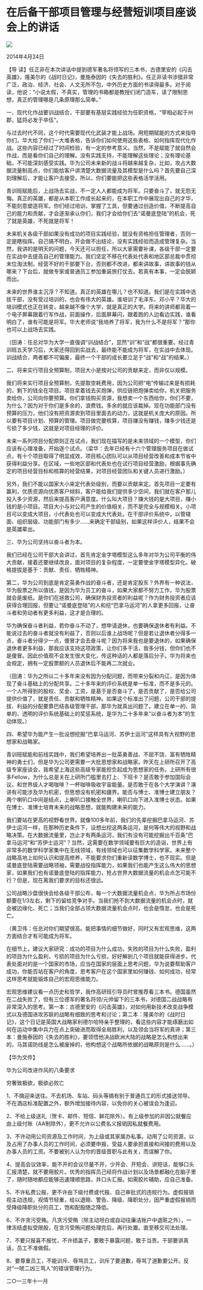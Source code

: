 # 在后备干部项目管理与经营短训项目座谈会上的讲话
<img class="pv" src="https://api.visitor.plantree.me/visitor-badge/pv?namespace=plantree.me&key=renzhengfei-speeches/在后备干部项目管理与经营短训项目座谈会上的讲话.md">



2014年4月24日



【导  读】任正非在本次讲话中提到德军著名将领写的三本书，古德里安的《闪击英雄》，隆美尔的《战时日记》，曼施泰因的《失去的胜利》。任正非读书涉猎非常广泛，政治、经济、社会、人文无所不包，中外历史方面的书读得最多。对于阅读，他说：“小说太假，不真实，管理的书箱都是教授们闭门造车，读了限制思想，真正的管理哪是几条原理那么简单。”





一、现代化作战要训战结合，干部要有基层实践经验为任职资格，“宰相必起于州郡，猛将必发于卒伍”。

与过去时代不同，这个时代需要现代化武装才能上战场。用短期赋能的方式来指导你们，华大给了你们一大堆表格，告诉你们如何使用这些表格、如何指挥现代化作战。这些内容已经过了时间检验，有一定的参考意义。当然，不是赋能了就自然会作战，而是看你们自己的理解。没有实践支持，不能理解这些理论；没有理论基础，不可能深刻感受实践。华为公司未来新的战斗将越来越复杂，比如，攻占大数据流量制高点，你们能给客户讲清楚大数据流量及其模型是什么吗？首先要自己深刻理解后，才能让客户去接受。所以，你们要能把这些表格活学活用。

青训班赋能后，上战场去实战，不一定人人都能成为将军。只要奋斗了，就无怨无悔。真正的英雄，都是从本职工作成长起来的，在本职工作中展现出自己的才华，不能刻意塑造将军。你们经过培训，掌握了工具，但要通过创造价值，不断提高自己的能力和贡献，才会逐渐承认你们，我们才会给你们去“诺曼底登陆”的机会，死了就是英雄，不死就是将军！

未来机关各级干部如果没有成功的项目实践经验，就没有资格担任管理者，否则一定是瞎指挥。自己搞不明白，开会做不出结论，没有实践经验而造成管理复杂。当然，我讲的是明天的问题，今天还可以担任，所以大家需要补课，各级干部一定要在实战中去提高自己的管理能力。我们坚定不移在代表处代表和地区部总裁中贯彻末位淘汰制，经营不好的干部要下台，否则都不改进，都来讲故事，讲故事的钱从哪来？下台后，就做专家或普通员工参加重装旅打仗去。若真有本事，一定会脱颖而出。

未来的世界谁主沉浮？不知道。真正的英雄在哪儿？也不知道。我们是在实践中选拔干部，没有受过培训的，也会有伟大的英雄。谁培训了毛泽东、邓小平？华大的培训模式也正在转变，越来越不像个大学，就是真正的大学。将来的讲师都背着一个电子屏幕跟着行军作战，前面操作，后面屏幕闪，跟着跑的人边看边实践，谁看明白了，谁有可能是将军。华大老师说“我培养了将军，我为什么不是将军？”那你也可以上战场去实践。

（田涛：任总对华为大学一直强调“训战结合”，显然“训”和“战”都很重要。经过青训班五天学习后，大家还得回到实战去，最终能不能成为将军，在实战中去体现。训战结合，两者都不可偏废，最终一个干部的成长要立足于“战”和“战”的结果。）

二、将来实行项目全预算制，项目大小是按对公司的贡献来定，而非仅以规模。

我们将来实行项目全预算制，先提取空耗费用，因为公司把“电”传输过来是有损耗的，剩下的钱全在项目。项目拿着钱去买炮弹，供应链把炮弹卖给你，机关把服务卖给你，公司向你要预算。你们拿钱购买资源，我想卖一个东西给你，你们不要，为什么？因为对于你们是多余的，浪费钱。多余的就应该裁掉。现在功能部门没有预算的压力，他们没有把资源卖到项目里面去的动力，这就是机关庞大的原因。所以要有项目计划、预算的管理。项目做完要核算，项目赚没有赚钱，赚多少钱还是亏损了多少钱，这就是对项目经理的评价。

未来一系列项目分配原则正在试点，我们现在描写的是未来领域的一个模型，你们应该有心理准备，开始逐个试点。（梁华：去年已经有十六个管理服务项目在做试点，有十个项目取得了明显成效，项目核心团队可以从项目经营改善和成本节省中获得利益分享。在区域，一些地区部和代表处也在试行项目经营激励，根据事先确定的项目经营目标和核算的经营结果，对项目经营团队和关键人员进行激励。）

另外，我们不能以国家大小来定代表处级别，而要以贡献来定。首先项目一定要有赢利，优质资源向优质客户倾斜，客户能给我们提供多少空间，我们就在客户那儿投入多少资源，然后来提高客户满意度。什么叫大项目？赚大钱的是大项目，赚小钱的是小项目。项目大小与对公司产生的价值相关，而不是完全与规模相关。小项目可以变成大项目，小代表处也可以变成大代表处。在干部评价系统中，以管辖面、组织层级、功能部门有多少……来确定干部级别，如果这样评价人，结果不会是英雄辈出。

三、华为公司坚持以奋斗者为本。

我们已经在公司干部大会讲过，首先肯定金字塔模型这么多年对华为公司平衡的伟大贡献，接着还要继续改良，面对项目的复杂程度，一定要使金字塔模型异化。破格提拔是基于：贡献、责任、牺牲精神。

第二，华为公司到底是肯定英勇作战的奋斗者，还是肯定股东？外界有一种说法，华为股票之所以值钱，是因为华为员工的奋斗，如果大家都不努力工作，华为股票就会是废纸。是你们在拯救公司，确保财务投资者的利益呢？作为财务投资者应该获得合理回报，但要让“诺曼底登陆”的人和挖“巴拿马运河”的人拿更多回报，让奋斗者和劳动者有更多利益，这才是合理的。

华为确保奋斗者利益，若你奋斗不动了，想申请退休，也要确保退休者有利益。不能说过去的奋斗者就没有利益了，否则以后谁上战场呢？但是若让退休者分得多一点，奋斗者分得少一点，傻冒才会去奋斗呢？因为将来我也是要退休的，如果确保退休者更多利益，那我应该支持这项政策，让你们多干活，我多分钱，但你们也不是傻冒。因此价值观不会发生很大变化，传这种话的人都是落后分子。华为将来也会规定，拥有一定股票额的人员退休后不能再二次就业。

（田涛：华为之所以二十多年来没有因为分配问题，而带来分裂和内讧，是因为体现了奋斗基础上的分配共享。二十多年来的评价系统是单一标准，而不是多元的。一个人所得到的股权、奖金、工资，是基于是否奋斗了，是否贡献了，是否给公司提供价值了，就是责任、贡献和牺牲精神。如果这个标准出了问题，公司干部的提拔、利益的分配要靠巴结各级管理干部，那华为就真出问题了。建立在单一的、简单的、透明的评价系统基础上的奖惩系统，是华为二十多年来“以奋斗者为本”的生动体现。）

四、希望华为能产生一批设想挖掘“巴拿马运河、苏伊士运河”这样具有大视野的思想家和战略家。

青训班赋能和前线实践中，我们希望培养出一批英勇善战、不屈不饶、富有牺牲精神的勇士们，但是华为公司更需要一大批思想家和战略家。昨天在上研所召开了高级专家座谈会，我希望上海这些高级专家能担负起成为思想家的任务。上研所有很多Fellow，为什么总是关在上研所门槛里去打上、下班卡？是否敢于参加国际会议，和世界级人才喝咖啡？一杯咖啡吸收宇宙能量。是否敢于在各个大学演讲？演讲有可能涉及华为机密，但思想没有机密和疆界。能否与博士、准博士建立朋友？两个喇叭口中间是结点，上喇叭口接触全世界，喇叭口向下进入准博士状态。如果在博士、准博士培育未来的战略思想，就能构建未来的能力。

我们要站在更高的视野看世界。就像100多年前，我们的先辈挖掘巴拿马运河、苏伊士运河一样，在那种历史条件下，设想出挖这两条运河，是何等伟大的视野和战略决策。在大数据流量里，岂止才有两条运河，我们有没有可能挖掘出千百条“巴拿马运河”和“苏伊士运河”？当然，这需要在数学领域要有巨大的造诣，世界上有非常多的数学科学家集中在无线领域，有线领域也可以征集数学科学家。未来整个战略高地上如何认识和提高修养，不能要求你们重新读数学博士，也不现实。但是诺曼底登陆需要战略领袖，需要战役指挥能力，如果我们也能产生这么伟大的思想家，如果我们也有诺曼底登陆的指挥能力，抢占世界大数据流量的机会点怎可能不行？但是，现在离我们要求的目标还很远。

公司战略沙盘很快会给各级干部公布，每一个大数据流量机会点，华为所占市场份额要在1/3左右，剩下的留给竞争对手。当我们抢不到大数据流量的机会点时，就会被边缘化、死亡；当我们全部占领大数据流量机会点时，也会是惰怠，也会是死亡。

（黄卫伟：任总对你们期望很高。能把事情的细节做好，同时又有宏观思维，这两方面结合才有可能成为将军。

在细节上，建议大家研究：成功的项目为什么成功，失败的项目为什么失败，盈利的项目为什么盈利，亏损的项目为什么亏损，好好解剖几个项目就能获得进步。代表处面对的是一个国家的市场，应当在国家的层面上思考问题，华为说要帮助客户成功，你能否站在客户的角度，思考客户在这个国家里如何赚钱、如何成功，经常这样思考就能锻炼自己的宏观思维能力。

宏观思维建议看一点历史和哲学，我作高研班引导员时曾推荐看三本书。德国虽然在二战失败了，但有三位德军的著名将领/元帅留下的三本书，对德国二战战略有非常深入的思考。第一本：古德里安的《闪击英雄》，对如何用新技术改变战争模式以及德国进攻苏联的战略有细致的思考和讨论；第二本：隆美尔的《战时日记》，这个日记是英国大战略家利德尔哈特亲手整理的，看这些内容才能琢磨出如何在运动中集中兵力在点上突破进而取得全局胜利，以及领会当将军的真谛；第三本：曼施泰因的《失去的胜利》，要领悟他决战欧洲大陆的战略是怎么构想出来的，马其诺防线是怎么被废掉的，他构想这个战略所依据的战略原则是什么……。）



【华为文件】

华为公司改进作风的八条要求

穷奢致极欲，极欲必败亡



1、不搞迎来送往。不去机场、车站、码头等搞有别于普通员工的形式接送领导。不在酒店标准配置之外，额外增加接待内容，以免你的关心被误会为逢迎。

2、不给上级送礼（贺卡、邮件、短信、鲜花除外）。有上级参加的非因公就餐应由上级付账（AA制除外），更不允许以公费名义报销因私就餐费用。

3、不许动用公司资源及工作时间，为上级或其家属办私事。动用了公司资源，以及占用了办事人员的工作时间，必须要申报，受益人要承担直接和间接的费用以及办事人员的工资。不要被别人认为你的晋级晋职与此有关，而误解了你。

4、提高会议效率，能不开的会议尽量不开，少开会、开短会、讲短话，能够口头汇报清楚，就不要用胶片。优秀的指挥员己经将作战计划以及场景都融化在脑子里了，随时随地都应能够迅速理顺思路，并口头汇报。如需胶片辅助，应自己准备。

5、不许私费公报，更不许由下级付费或代报、自己审批式的违规行为。虚假报销视主动违规，视情节轻重，给以退赔、警告、降级、降职处分，因严重虚假报销而受降级降职处分的员工，饱和配股随之降低。

6、不许贪污受贿。凡贪污受贿（除主动坦白或自动往廉洁账户中退赃之外），一律冻结虚拟受限股，在贪污受贿问题处理完后，再行处置。直至移交司法处理。

7、不要只报喜不报忧，不许捂盖子，要敢于暴露问题，敢于当责。干部要讲真话，员工不准做假。

8、要尊重员工，不能训斥、辱骂员工，训斥了要道歉，辱骂了道歉要公开。反对“一唬二凶三骂人”的错误管理行为。



  二○一三年十一月
